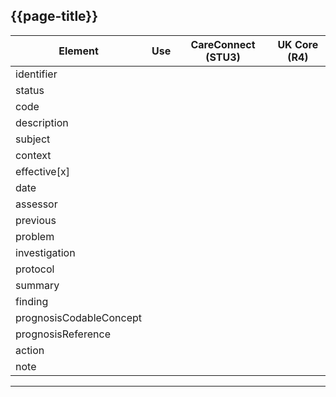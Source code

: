 ## {{page-title}}

<table data-responsive>
    <thead>
        <tr>
            <th>Element</th>
            <th data-no-sort>Use</th>
            <th data-no-sort>CareConnect (STU3)</th>
            <th data-no-sort>UK Core (R4)</th>
        </tr>
    </thead>
    <tbody>
        <!-- identifier-->
        <tr>
            <td>identifier</td>
            <td><span class="mro-circle optional" title="Mandatory"></span></td>
            <td><i class="fas fa-check text-success"></i></td>
            <td><i class="fas fa-check text-success"></i></td>
        </tr>
        <!-- status -->
        <tr>
            <td>status</td>
            <td><span class="mro-circle optional" title="Optional"></span></td>
            <td><i class="fas fa-check text-success"></i></td>
            <td><i class="fas fa-check text-success"></i></td>
        </tr>
        <!-- code -->
        <tr>
            <td>code</td>
            <td><span class="mro-circle optional" title="Optional"></span></td>
            <td><i class="fas fa-check text-success"></i></td>
            <td><i class="fas fa-check text-success"></i></td>
        </tr>
        <!-- description -->
        <tr>
            <td>description</td>
            <td><span class="mro-circle optional" title="Mandatory"></span></td>
            <td><i class="fas fa-check text-success"></i></td>
            <td><i class="fas fa-check text-success"></i></td>
        </tr>
        <!-- subject -->
        <tr>
            <td>subject</td>
            <td><span class="mro-circle optional" title="Optional"></span></td>
            <td><i class="fas fa-check text-success"></i></td>
            <td><i class="fas fa-check text-success"></i></td>
        </tr>
        <!-- context -->
        <tr>
            <td>context</td>
            <td><span class="mro-circle optional" title="Optional"></span></td>
            <td><i class="fas fa-check text-success"></i></td>
            <td><i class="fas fa-check text-success"></i></td>
        </tr>
        <!-- effective[x] -->
        <tr>
            <td>effective[x]</td>
            <td><span class="mro-circle optional" title="Optional"></span></td>
            <td><i class="fas fa-check text-success"></i></td>
            <td><i class="fas fa-check text-success"></i></td>
        </tr>
        <!-- date -->
        <tr>
            <td>date</td>
            <td><span class="mro-circle optional" title="Required"></span></td>
            <td><i class="fas fa-check text-success"></i></td>
            <td><i class="fas fa-check text-success"></i></td>
        </tr>
        <!-- assessor -->
        <tr>
            <td>assessor</td>
            <td><span class="mro-circle optional" title="Mandatory"></span></td>
            <td><i class="fas fa-check text-success"></i></td>
            <td><i class="fas fa-check text-success"></i></td>
        </tr>
        <!-- previous -->
        <tr>
            <td>previous</td>
            <td><span class="mro-circle optional" title="Mandatory"></span></td>
            <td><i class="fas fa-check text-success"></i></td>
            <td><i class="fas fa-check text-success"></i></td>
        </tr>
        <!-- problem -->
        <tr>
            <td>problem</td>
            <td><span class="mro-circle optional" title="Mandatory"></span></td>
            <td><i class="fas fa-check text-success"></i></td>
            <td><i class="fas fa-check text-success"></i></td>
        </tr>
        <!-- investigation -->
        <tr>
            <td>investigation</td>
            <td><span class="mro-circle optional" title="Mandatory"></span></td>
            <td><i class="fas fa-check text-success"></i></td>
            <td><i class="fas fa-check text-success"></i></td>
        </tr>
        <!-- protocol -->
        <tr>
            <td>protocol</td>
            <td><span class="mro-circle optional" title="Required"></span></td>
            <td><i class="fas fa-check text-success"></i></td>
            <td><i class="fas fa-exclamation text-warning" title="This element is named 'date' in UK Core"></i></td>
        </tr>
        <!-- summary -->
        <tr>
            <td>summary</td>
            <td><span class="mro-circle optional" title="Mandatory"></span></td>
            <td><i class="fas fa-check text-success"></i></td>
            <td><i class="fas fa-exclamation text-warning" title="This element is named 'date' in UK Core"></i></td>
        </tr>
        <!-- finding -->
        <tr>
            <td>finding</td>
            <td><span class="mro-circle optional" title="Required"></span></td>
            <td><i class="fas fa-check text-success"></i></td>
            <td><i class="fas fa-check text-success"></i></td>
        </tr>
        <!-- prognosisCodableConcept -->
        <tr>
            <td>prognosisCodableConcept</td>
            <td><span class="mro-circle optional" title="Required"></span></td>
            <td><i class="fas fa-check text-success"></i></td>
            <td><i class="fas fa-check text-success"></i></td>
        </tr>
        <!-- prognosisReference -->
        <tr>
            <td>prognosisReference</td>
            <td><span class="mro-circle optional" title="Required"></span></td>
            <td><i class="fas fa-check text-success"></i></td>
            <td><i class="fas fa-check text-success"></i></td>
        </tr>
        <!-- action -->
        <tr>
            <td>action</td>
            <td><span class="mro-circle optional" title="Required"></span></td>
            <td><i class="fas fa-check text-success"></i></td>
            <td><i class="fas fa-check text-success"></i></td>
        </tr>
        <!-- note -->
        <tr>
            <td>note</td>
            <td><span class="mro-circle optional" title="Required"></span></td>
            <td><i class="fas fa-check text-success"></i></td>
            <td><i class="fas fa-check text-success"></i></td>
        </tr>
    </tbody>
</table>


---